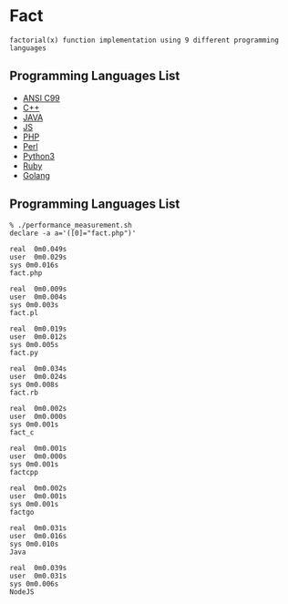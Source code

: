 # Fact

```
factorial(x) function implementation using 9 different programming languages
```

## Programming Languages List

* [ANSI C99](https://github.com/ksukhorukov/fact/blob/main/fact.c)
* [C++](https://github.com/ksukhorukov/fact/blob/main/fact.cpp)
* [JAVA](https://github.com/ksukhorukov/fact/blob/main/Fact.java)
* [JS](https://github.com/ksukhorukov/fact/blob/main/fact.js)
* [PHP](https://github.com/ksukhorukov/fact/blob/main/fact.php)
* [Perl](https://github.com/ksukhorukov/fact/blob/main/fact.pl)
* [Python3](https://github.com/ksukhorukov/fact/blob/main/fact.py)
* [Ruby](https://github.com/ksukhorukov/fact/blob/main/fact.rb)
* [Golang](https://github.com/ksukhorukov/fact/blob/main/factgo.go)

## Programming Languages List

```
% ./performance_measurement.sh
declare -a a='([0]="fact.php")'

real  0m0.049s
user  0m0.029s
sys 0m0.016s
fact.php 

real  0m0.009s
user  0m0.004s
sys 0m0.003s
fact.pl 

real  0m0.019s
user  0m0.012s
sys 0m0.005s
fact.py 

real  0m0.034s
user  0m0.024s
sys 0m0.008s
fact.rb 

real  0m0.002s
user  0m0.000s
sys 0m0.001s
fact_c 

real  0m0.001s
user  0m0.000s
sys 0m0.001s
factcpp 

real  0m0.002s
user  0m0.001s
sys 0m0.001s
factgo 

real  0m0.031s
user  0m0.016s
sys 0m0.010s
Java 

real  0m0.039s
user  0m0.031s
sys 0m0.006s
NodeJS 
```